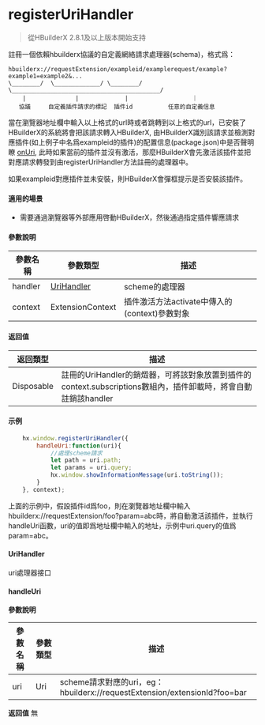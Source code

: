 # registerUriHandler

> 從HBuilderX 2.8.1及以上版本開始支持

註冊一個依賴hbuilderx協議的自定義網絡請求處理器(schema)，格式爲：
```
hbuilderx://requestExtension/exampleid/examplerequest/example?example1=example2&...
\________/  \_____________/ \________/ \__________________________________________/
    |              |             |                  ｜
   協議     自定義插件請求的標記  插件id          任意的自定義信息
```

當在瀏覽器地址欄中輸入以上格式的url時或者跳轉到以上格式的url，已安裝了HBuilderX的系統將會把該請求轉入HBuilderX, 由HBuilderX識別該請求並檢測對應插件(如上例子中名爲exampleid的插件)的配置信息(package.json)中是否聲明瞭
[onUri](/ExtensionDocs/activation_event.md#onUri), 此時如果當前的插件並沒有激活，那麼HBuilderX會先激活該插件並把對應請求轉發到由registerUriHandler方法註冊的處理器中。

如果exampleid對應插件並未安裝，則HBuilderX會彈框提示是否安裝該插件。

#### 適用的場景
- 需要通過瀏覽器等外部應用啓動HBuilderX，然後通過指定插件響應請求

#### 參數說明
|參數名稱	|參數類型					|描述											|
|--			|--							|--												|
|handler	|[UriHandler](#UriHandler)	|scheme的處理器									|
|context	|ExtensionContext			|插件激活方法activate中傳入的(context)參數對象	|

#### 返回值
|返回類型	|描述																											|
|--			|--																												|
|Disposable	|註冊的UriHandler的銷燬器，可將該對象放置到插件的context.subscriptions數組內，插件卸載時，將會自動註銷該handler	|


#### 示例

```javascript
    hx.window.registerUriHandler({
        handleUri:function(uri){
            //處理scheme請求
            let path = uri.path;
            let params = uri.query;
            hx.window.showInformationMessage(uri.toString());
        }
    }, context);
```
上面的示例中，假設插件id爲foo，則在瀏覽器地址欄中輸入hbuilderx://requestExtension/foo?param=abc時，將自動激活該插件，並執行handleUri函數，uri的值即爲地址欄中輸入的地址，示例中uri.query的值爲param=abc。


#### UriHandler
uri處理器接口

#### handleUri

**參數說明**

|參數名稱	|參數類型	|描述																		|
|--			|--			|--																			|
|uri		|Uri		|scheme請求對應的uri，eg：hbuilderx://requestExtension/extensionId?foo=bar	|

**返回值**
無

